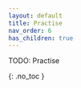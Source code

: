 ```yaml
---
layout: default
title: Practise
nav_order: 6
has_children: true
---
```


TODO: Practise

{: .no_toc }
